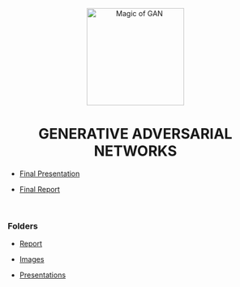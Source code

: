 <p align="center">
<img src="https://img.icons8.com/emoji/100/magic-wand.png" title = "Magic of GAN" height='192' width='192'></p>

<h1 align="center"> GENERATIVE ADVERSARIAL NETWORKS </h1>

<!-- ---------------------------------------------------  -->

* [Final Presentation](https://github.com/004Ajay/Seminar-GAN/blob/main/Presentations/GAN%20Seminar.pdf)

* [Final Report](https://github.com/004Ajay/Seminar-GAN/blob/main/Ajay%20GAN%20Seminar%20Report.pdf)

<br>

### Folders

* [Report](https://github.com/004Ajay/Seminar-GAN/tree/main/Report)

* [Images](https://github.com/004Ajay/Seminar-GAN/tree/main/Images)

* [Presentations](https://github.com/004Ajay/Seminar-GAN/tree/main/Presentations)